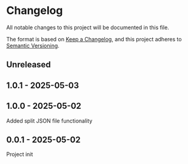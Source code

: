 # Changelog

All notable changes to this project will be documented in this file.

The format is based on [Keep a Changelog](https://keepachangelog.com/en/1.0.0/),
and this project adheres to [Semantic Versioning](https://semver.org/spec/v2.0.0.html).

## Unreleased

## 1.0.1 - 2025-05-03

## 1.0.0 - 2025-05-02
Added split JSON file functionality

## 0.0.1 - 2025-05-02
Project init
